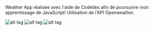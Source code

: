 Weather App réalisée avec l'aide de Codédex afin de poursuivre mon apprentissage de JavaScript! Utilisation de l'API Openweather.

![alt tag](https://res.cloudinary.com/dqxolg01p/image/upload/v1710866599/Capture_d_e%CC%81cran_2024-03-19_a%CC%80_17.30.57_c7pez7.png)
![alt tag](https://res.cloudinary.com/dqxolg01p/image/upload/v1710866557/Capture_d_e%CC%81cran_2024-03-19_a%CC%80_17.30.40_x1yacm.png)
![alt tag](https://res.cloudinary.com/dqxolg01p/image/upload/v1710866530/Capture_d_e%CC%81cran_2024-03-19_a%CC%80_17.30.25_usiums.png)
